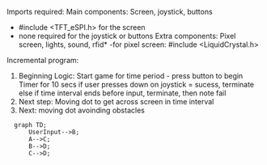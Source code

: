 Imports required:
  Main components: Screen, joystick, buttons
  - #include <TFT_eSPI.h> for the screen
  - none required for the joystick or buttons
  Extra components: Pixel screen, lights, sound, rfid*
  -for pixel screen: #include <LiquidCrystal.h>

Incremental program:
1. Beginning Logic:
  Start game for time period - press button to begin
  Timer for 10 secs
  if user presses down on joystick = sucess, terminate
  else if time interval ends before input, terminate, then note fail
2. Next step:
  Moving dot to get across screen in time interval
3. Next:
  moving dot avoinding obstacles
  


```mermaid
  graph TD;
      UserInput-->B;
      A-->C;
      B-->D;
      C-->D;
```
